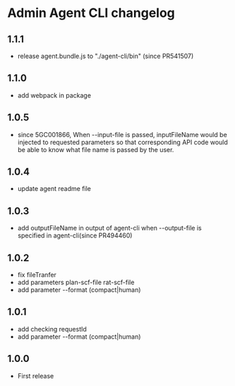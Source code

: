 # Admin Agent CLI changelog
## 1.1.1
- release agent.bundle.js to "./agent-cli/bin" (since PR541507)

## 1.1.0
- add webpack in package

## 1.0.5
- since 5GC001866, When --input-file is passed, inputFileName would be injected to requested parameters so that corresponding API code would be able to know what file name is passed by the user.

## 1.0.4
- update agent readme file

## 1.0.3
- add outputFileName in output of agent-cli when --output-file is specified in agent-cli(since PR494460)

## 1.0.2
- fix fileTranfer
- add parameters plan-scf-file rat-scf-file
- add parameter --format (compact|human)

## 1.0.1
- add checking requestId
- add parameter --format (compact|human)

## 1.0.0
- First release
